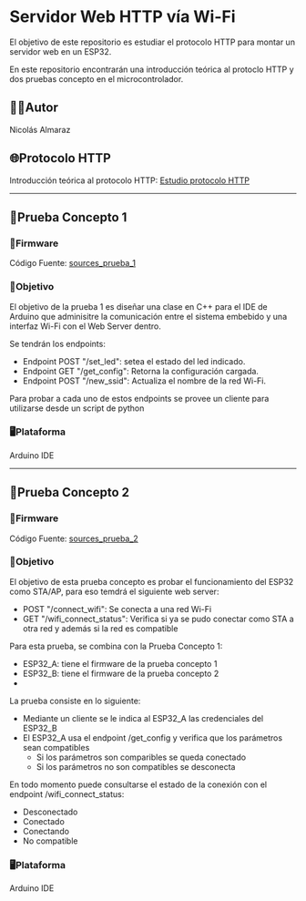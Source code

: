 # Servidor Web HTTP vía Wi-Fi
El objetivo de este repositorio es estudiar el protocolo HTTP para montar un servidor web en un ESP32.

En este repositorio encontrarán una introducción teórica al protoclo HTTP y dos pruebas concepto en el microcontrolador.

## 🧑‍💻Autor
Nicolás Almaraz

## 🌐Protocolo HTTP
Introducción teórica al protocolo HTTP: [Estudio protocolo HTTP](https://github.com/NicolasTobiasAlmaraz/wifi_http_server/blob/main/investigacion/README.md)

---
## 🧪Prueba Concepto 1
### 📂Firmware
Código Fuente: [sources_prueba_1](https://github.com/NicolasTobiasAlmaraz/wifi_http_server/tree/main/prueba1)

### 🎯Objetivo
El objetivo de la prueba 1 es diseñar una clase en C++ para el IDE de Arduino que adminisitre la comunicación entre el sistema embebido y una interfaz Wi-Fi con el Web Server dentro.

Se tendrán los endpoints:
- Endpoint POST "/set_led": setea el estado del led indicado.
- Endpoint GET "/get_config": Retorna la configuración cargada.
- Endpoint POST "/new_ssid": Actualiza el nombre de la red Wi-Fi.

Para probar a cada uno de estos endpoints se provee un cliente para utilizarse desde un script de python

### 🖥️Plataforma
Arduino IDE

---

## 🧪Prueba Concepto 2
### 📂Firmware
Código Fuente: [sources_prueba_2](https://github.com/NicolasTobiasAlmaraz/wifi_http_server/tree/main/prueba2)

### 🎯Objetivo
El objetivo de esta prueba concepto es probar el funcionamiento del ESP32 como STA/AP, para eso temdrá el siguiente web server:
- POST "/connect_wifi": Se conecta a una red Wi-Fi
- GET "/wifi_connect_status": Verifica si ya se pudo conectar como STA a otra red y además si la red es compatible

Para esta prueba, se combina con la Prueba Concepto 1:
- ESP32_A: tiene el firmware de la prueba concepto 1
- ESP32_B: tiene el firmware de la prueba concepto 2
- 
La prueba consiste en lo siguiente:
- Mediante un cliente se le indica al ESP32_A las credenciales del ESP32_B
- El ESP32_A usa el endpoint /get_config y verifica que los parámetros sean compatibles
  - Si los parámetros son comparibles se queda conectado
  - Si los parámetros no son compatibles se desconecta
 
En todo momento puede consultarse el estado de la conexión con el endpoint /wifi_connect_status:
- Desconectado
- Conectado
- Conectando
- No compatible

### 🖥️Plataforma
Arduino IDE

